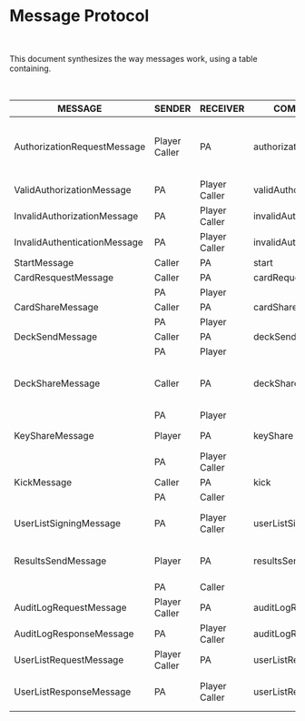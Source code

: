 # **Message Protocol**

<br>

This document synthesizes the way messages work, using a table containing.

<br>

| **MESSAGE**                  | **SENDER**         | **RECEIVER**       | **COMMAND**           | **ARGS**                                        |
| ---------------------------- | ------------------ | ------------------ | --------------------- | ----------------------------------------------- |
| AuthorizationRequestMessage  | Player<br />Caller | PA                 | authorizationRequest  | user_type, nickname, public key, cc certificate |
| ValidAuthorizationMessage    | PA                 | Player<br />Caller | validAuthorization    | public key                                      |
| InvalidAuthorizationMessage  | PA                 | Player<br />Caller | invalidAuthorization  |                                                 |
| InvalidAuthenticationMessage | PA                 | Player<br />Caller | invalidAuthentication | error                                           |
| StartMessage                 | Caller             | PA                 | start                 | deck_size                                       |
| CardResquestMessage          | Caller             | PA                 | cardRequest           |                                                 |
|                              | PA                 | Player             |                       |                                                 |
| CardShareMessage             | Caller             | PA                 | cardShare             | card                                            |
|                              | PA                 | Player             |                       |                                                 |
| DeckSendMessage              | Caller             | PA                 | deckSend              | deck                                            |
|                              | PA                 | Player             |                       |                                                 |
| DeckShareMessage             | Caller             | PA                 | deckShare             | deck, signature, symmetric key                  |
|                              | PA                 | Player             |                       |                                                 |
| KeyShareMessage              | Player             | PA                 | keyShare              | symmetric key                                   |
|                              | PA                 | Player<br />Caller |                       |                                                 |
| KickMessage                  | Caller             | PA                 | kick                  | nickname                                        |
|                              | PA                 | Caller             |                       |                                                 |
| UserListSigningMessage       | PA                 | Player<br />Caller | userListSigning       | users' list, list's signature                   |
| ResultsSendMessage           | Player             | PA                 | resultsSend           | deck, winners' list                             |
|                              | PA                 | Caller             |                       |                                                 |
| AuditLogRequestMessage       | Player<br />Caller | PA                 | auditLogRequest       |                                                 |
| AuditLogResponseMessage      | PA                 | Player<br />Caller | auditLogResponse      | audit logs                                      |
| UserListRequestMessage       | Player<br />Caller | PA                 | userListRequest       |                                                 |
| UserListResponseMessage      | PA                 | Player<br />Caller | userListResponse      | users' list, list's signature                   |

